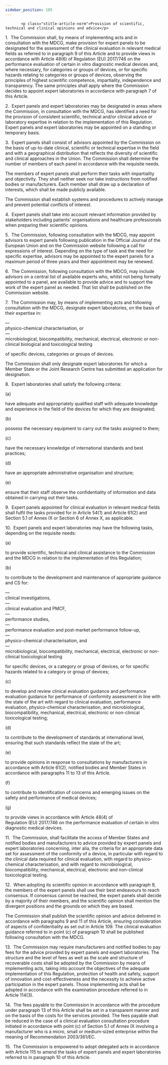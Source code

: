 ```yaml
---
sidebar_position: 105
---
```

           <p class="stitle-article-norm">Provision of scientific, technical and clinical opinions and advice</p>
   <p class="norm">1.&nbsp;&nbsp;The Commission shall, by means of 
implementing acts and in consultation with the MDCG, make provision for 
expert panels to be designated for the assessment of the clinical 
evaluation in relevant medical fields as referred to in paragraph&nbsp;9
 of this Article&nbsp;and to provide views in accordance with 
Article&nbsp;48(6) of Regulation&nbsp;(EU)&nbsp;2017/746 on the 
performance evaluation of certain <span class="italics">in vitro</span> 
diagnostic medical devices and, where necessary, for categories or 
groups of devices, or for specific hazards relating to categories or 
groups of devices, observing the principles of highest scientific 
competence, impartiality, independence and transparency. The same 
principles shall apply where the Commission decides to appoint expert 
laboratories in accordance with paragraph&nbsp;7 of this Article.</p>
   <p class="norm">2.&nbsp;&nbsp;Expert panels and expert laboratories 
may be designated in areas where the Commission, in consultation with 
the MDCG, has identified a need for the provision of consistent 
scientific, technical and/or clinical advice or laboratory expertise in 
relation to the implementation of this Regulation. Expert panels and 
expert laboratories may be appointed on a standing or temporary basis.</p>
   <p class="norm">3.&nbsp;&nbsp;Expert panels shall consist of advisors
 appointed by the Commission on the basis of up-to-date clinical, 
scientific or technical expertise in the field and with a geographical 
distribution that reflects the diversity of scientific and clinical 
approaches in the Union. The Commission shall determine the number of 
members of each panel in accordance with the requisite needs.</p>
   <p class="norm">The members of expert panels shall perform their 
tasks with impartiality and objectivity. They shall neither seek nor 
take instructions from notified bodies or manufacturers. Each member 
shall draw up a declaration of interests, which shall be made publicly 
available.</p>
   <p class="norm">The Commission shall establish systems and procedures to actively manage and prevent potential conflicts of interest.</p>
   <p class="norm">4.&nbsp;&nbsp;Expert panels shall take into account 
relevant information provided by stakeholders including patients' 
organisations and healthcare professionals when preparing their 
scientific opinions.</p>
   <p class="norm">5.&nbsp;&nbsp;The Commission, following consultation 
with the MDCG, may appoint advisors to expert panels following 
publication in the <span class="italics">Official Journal of the European Union</span>
 and on the Commission website following a call for expressions of 
interest. Depending on the type of task and the need for specific 
expertise, advisors may be appointed to the expert panels for a maximum 
period of three years and their appointment may be renewed.</p>
   <p class="norm">6.&nbsp;&nbsp;The Commission, following consultation 
with the MDCG, may include advisors on a central list of available 
experts who, whilst not being formally appointed to a panel, are 
available to provide advice and to support the work of the expert panel 
as needed. That list shall be published on the Commission website.</p>
   <p class="norm">7.&nbsp;&nbsp;The Commission may, by means of 
implementing acts and following consultation with the MDCG, designate 
expert laboratories, on the basis of their expertise in:</p>
   <div class="grid-container grid-list">
      <div class="list grid-list-column-1">
         <span>—&nbsp;</span>
      </div>
      <div class="grid-list-column-2">
         <div class="list">physico-chemical characterisation, or</div>
      </div>
   </div>
   <div class="grid-container grid-list">
      <div class="list grid-list-column-1">
         <span>—&nbsp;</span>
      </div>
      <div class="grid-list-column-2">
         <div class="list">microbiological, biocompatibility, mechanical, electrical, electronic or non-clinical biological and toxicological testing</div>
      </div>
   </div>
   <p class="norm">of specific devices, categories or groups of devices.</p>
   <p class="norm">The Commission shall only designate expert 
laboratories for which a Member&nbsp;State or the Joint Research Centre 
has submitted an application for designation.</p>
   <p class="norm">8.&nbsp;&nbsp;Expert laboratories shall satisfy the following criteria:</p>
   <div class="grid-container grid-list">
      <div class="list grid-list-column-1">
         <span>(a)&nbsp;</span>
      </div>
      <div class="grid-list-column-2">
         <p class="norm">have adequate and appropriately qualified staff
 with adequate knowledge and experience in the field of the devices for 
which they are designated;</p>
      </div>
   </div>
   <div class="grid-container grid-list">
      <div class="list grid-list-column-1">
         <span>(b)&nbsp;</span>
      </div>
      <div class="grid-list-column-2">
         <p class="norm">possess the necessary equipment to carry out the tasks assigned to them;</p>
      </div>
   </div>
   <div class="grid-container grid-list">
      <div class="list grid-list-column-1">
         <span>(c)&nbsp;</span>
      </div>
      <div class="grid-list-column-2">
         <p class="norm">have the necessary knowledge of international standards and best practices;</p>
      </div>
   </div>
   <div class="grid-container grid-list">
      <div class="list grid-list-column-1">
         <span>(d)&nbsp;</span>
      </div>
      <div class="grid-list-column-2">
         <p class="norm">have an appropriate administrative organisation and structure;</p>
      </div>
   </div>
   <div class="grid-container grid-list">
      <div class="list grid-list-column-1">
         <span>(e)&nbsp;</span>
      </div>
      <div class="grid-list-column-2">
         <p class="norm">ensure that their staff observe the confidentiality of information and data obtained in carrying out their tasks.</p>
      </div>
   </div>
   <p class="norm">9.&nbsp;&nbsp;Expert panels appointed for clinical 
evaluation in relevant medical fields shall fulfil the tasks provided 
for in Article&nbsp;54(1) and Article&nbsp;61(2) and Section&nbsp;5.1 of
 Annex&nbsp;IX or Section&nbsp;6 of Annex&nbsp;X, as applicable.</p>
   <p class="norm">10.&nbsp;&nbsp;Expert panels and expert laboratories may have the following tasks, depending on the requisite needs:</p>
   <div class="grid-container grid-list">
      <div class="list grid-list-column-1">
         <span>(a)&nbsp;</span>
      </div>
      <div class="grid-list-column-2">
         <p class="norm">to provide scientific, technical and clinical 
assistance to the Commission and the MDCG in relation to the 
implementation of this Regulation;</p>
      </div>
   </div>
   <div class="grid-container grid-list">
      <div class="list grid-list-column-1">
         <span>(b)&nbsp;</span>
      </div>
      <div class="grid-list-column-2">
         <p class="norm">to contribute to the development and maintenance of appropriate guidance and CS for:</p>
         <div class="grid-container grid-list">
            <div class="list grid-list-column-1">
               <span>—&nbsp;</span>
            </div>
            <div class="grid-list-column-2">
               <div class="list">clinical investigations,</div>
            </div>
         </div>
         <div class="grid-container grid-list">
            <div class="list grid-list-column-1">
               <span>—&nbsp;</span>
            </div>
            <div class="grid-list-column-2">
               <div class="list">clinical evaluation and PMCF,</div>
            </div>
         </div>
         <div class="grid-container grid-list">
            <div class="list grid-list-column-1">
               <span>—&nbsp;</span>
            </div>
            <div class="grid-list-column-2">
               <div class="list">performance studies,</div>
            </div>
         </div>
         <div class="grid-container grid-list">
            <div class="list grid-list-column-1">
               <span>—&nbsp;</span>
            </div>
            <div class="grid-list-column-2">
               <div class="list">performance evaluation and post-market performance follow-up,</div>
            </div>
         </div>
         <div class="grid-container grid-list">
            <div class="list grid-list-column-1">
               <span>—&nbsp;</span>
            </div>
            <div class="grid-list-column-2">
               <div class="list">physico-chemical characterisation, and</div>
            </div>
         </div>
         <div class="grid-container grid-list">
            <div class="list grid-list-column-1">
               <span>—&nbsp;</span>
            </div>
            <div class="grid-list-column-2">
               <div class="list">microbiological, biocompatibility, mechanical, electrical, electronic or non-clinical toxicological testing</div>
            </div>
         </div>
         <p class="list">for specific devices, or a category or group of devices, or for specific hazards related to a category or group of devices;</p>
      </div>
   </div>
   <div class="grid-container grid-list">
      <div class="list grid-list-column-1">
         <span>(c)&nbsp;</span>
      </div>
      <div class="grid-list-column-2">
         <p class="norm">to develop and review clinical evaluation 
guidance and performance evaluation guidance for performance of 
conformity assessment in line with the state of the art with regard to 
clinical evaluation, performance evaluation, physico-chemical 
characterisation, and microbiological, biocompatibility, mechanical, 
electrical, electronic or non-clinical toxicological testing;</p>
      </div>
   </div>
   <div class="grid-container grid-list">
      <div class="list grid-list-column-1">
         <span>(d)&nbsp;</span>
      </div>
      <div class="grid-list-column-2">
         <p class="norm">to contribute to the development of standards at international level, ensuring that such standards reflect the state of the art;</p>
      </div>
   </div>
   <div class="grid-container grid-list">
      <div class="list grid-list-column-1">
         <span>(e)&nbsp;</span>
      </div>
      <div class="grid-list-column-2">
         <p class="norm">to provide opinions in response to 
consultations by manufacturers in accordance with Article&nbsp;61(2), 
notified bodies and Member&nbsp;States in accordance with 
paragraphs&nbsp;11 to 13 of this Article.</p>
      </div>
   </div>
   <div class="grid-container grid-list">
      <div class="list grid-list-column-1">
         <span>(f)&nbsp;</span>
      </div>
      <div class="grid-list-column-2">
         <p class="norm">to contribute to identification of concerns and emerging issues on the safety and performance of medical devices;</p>
      </div>
   </div>
   <div class="grid-container grid-list">
      <div class="list grid-list-column-1">
         <span>(g)&nbsp;</span>
      </div>
      <div class="grid-list-column-2">
         <p class="norm">to provide views in accordance with 
Article&nbsp;48(4) of Regulation&nbsp;(EU)&nbsp;2017/746 on the 
performance evaluation of certain <span class="italics">in vitro</span> diagnostic medical devices.</p>
      </div>
   </div>
   <p class="norm">11.&nbsp;&nbsp;The Commission, shall facilitate the 
access of Member&nbsp;States and notified bodies and manufacturers to 
advice provided by expert panels and expert laboratories concerning, <span class="italics">inter&nbsp;alia</span>,
 the criteria for an appropriate data set for assessment of the 
conformity of a device, in particular with regard to the clinical data 
required for clinical evaluation, with regard to physico-chemical 
characterisation, and with regard to microbiological, biocompatibility, 
mechanical, electrical, electronic and non-clinical toxicological 
testing.</p>
   <p class="norm">12.&nbsp;&nbsp;When adopting its scientific opinion 
in accordance with paragraph&nbsp;9, the members of the expert panels 
shall use their best endeavours to reach consensus. If consensus cannot 
be reached, the expert panels shall decide by a majority of their 
members, and the scientific opinion shall mention the divergent 
positions and the grounds on which they are based.</p>
   <p class="norm">The Commission shall publish the scientific opinion 
and advice delivered in accordance with paragraphs 9 and 11 of this 
Article, ensuring consideration of aspects of confidentiality as set out
 in Article&nbsp;109. The clinical evaluation guidance referred to in 
point&nbsp;(c) of paragraph&nbsp;10 shall be published following 
consultation with the MDCG.</p>
   <p class="norm">13.&nbsp;&nbsp;The Commission may require 
manufacturers and notified bodies to pay fees for the advice provided by
 expert panels and expert laboratories. The structure and the level of 
fees as well as the scale and structure of recoverable costs shall be 
adopted by the Commission by means of implementing acts, taking into 
account the objectives of the adequate implementation of this 
Regulation, protection of health and safety, support of innovation and 
cost-effectiveness and the necessity to achieve active participation in 
the expert panels. Those implementing acts shall be adopted in 
accordance with the examination procedure referred to in 
Article&nbsp;114(3).</p>
   <p class="norm">14.&nbsp;&nbsp;The fees payable to the Commission in 
accordance with the procedure under paragraph&nbsp;13 of this 
Article&nbsp;shall be set in a transparent manner and on the basis of 
the costs for the services provided. The fees payable shall be reduced 
in the case of a clinical evaluation consultation procedure initiated in
 accordance with point&nbsp;(c) of Section&nbsp;5.1 of Annex&nbsp;IX 
involving a manufacturer who is a micro, small or medium-sized 
enterprise within the meaning of Recommendation&nbsp;2003/361/EC.</p>
   <p class="norm">15.&nbsp;&nbsp;The Commission is empowered to adopt 
delegated acts in accordance with Article&nbsp;115 to amend the tasks of
 expert panels and expert laboratories referred to in paragraph&nbsp;10 
of this Article.</p>